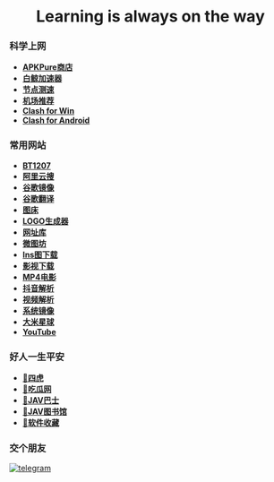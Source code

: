 <h1 align="center">Learning is always on the way</h1>

### 科学上网
- **[APKPure商店](https://apkpure.com/cn/)**
- **[白鲸加速器](https://www.bjch123.com/?mid=3002)**
- **[节点测速](https://speed.cloudflare.com/)**
- **[机场推荐](https://github.com/hwanz/SSR-V2ray-Trojan-vpn)**
- **[Clash for Win](https://github.com/Fndroid/clash_for_windows_pkg/releases)**
- **[Clash for Android](https://github.com/Kr328/ClashForAndroid/releases/download/v2.5.12/cfa-2.5.12-premium-universal-release.apk)**

### 常用网站
- **[BT1207](https://bt1207.link/)**
- **[阿里云搜](https://www.upyunso.com/)**
- **[谷歌镜像](https://kgithub.com/Heroic-Studio/Google-Mirrors)**
- **[谷歌翻译](https://translate.google.com/?hl=zh-CN)**
- **[图床](https://www.imagehub.cc/)**
- **[LOGO生成器](https://www.logoly.pro/#/)**
- **[网址库](https://www.wangzhiku.com/)**
- **[微图坊](https://www.v2ph.ru/company/XIUREN)**
- **[Ins图下载](https://fastdl.app/zh/photo)** 
- **[影视下载](https://www.bt-tt.com/)**
- **[MP4电影](https://www.dbmp4.com/)**
- **[抖音解析](https://vtool.pro/)**
- **[视频解析](https://pv.vlogdownloader.com/)**
- **[系统镜像](http://www.msdn3.com/index.html)**
- **[大米星球](https://dmxq.net/)**
- **[YouTube](https://www.youtube.com/)**

### 好人一生平安
- **[🐅四虎](http://Cc77ll.Com)**
- **[🍉吃瓜网](https://github.com/51chigua/)**
- **[🚌JAV巴士](https://www.javbus.lol)**
- **[🏫JAV图书馆](https://www.d67b.com/)**
- **[🛒软件收藏](https://github.com/51kanpian/51kanpian/blob/main/001/app.md)**
### 交个朋友
 [![telegram](https://user-images.githubusercontent.com/128218225/226099755-9340f4e0-ff3b-476a-9fb1-02d951cda2b0.png)](http://t.me/whaogx) &emsp;
